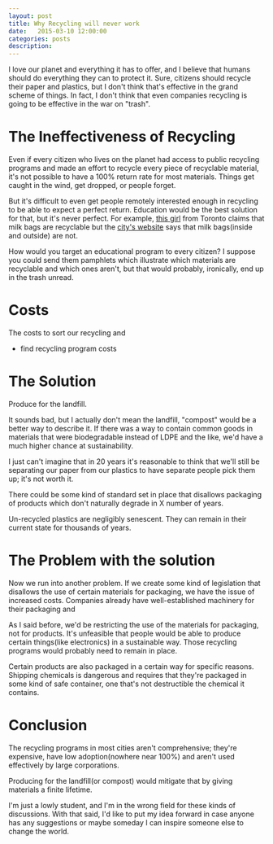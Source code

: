 ```yaml
---
layout: post
title: Why Recycling will never work
date:   2015-03-10 12:00:00
categories: posts
description:
---
```


I love our planet and everything it has to offer, and I believe that humans should do everything they can to protect it. Sure, citizens should recycle their paper and plastics, but I don't think that's effective in the grand scheme of things. In fact, I don't think that even companies recycling is going to be effective in the war on "trash".

# The Ineffectiveness of Recycling

Even if every citizen who lives on the planet had access to public recycling programs and made an effort to recycle every piece of recyclable material, it's not possible to have a 100% return rate for most materials. Things get caught in the wind, get dropped, or people forget.

But it's difficult to even get people remotely interested enough in recycling to be able to expect a perfect return. Education would be the best solution for that, but it's never perfect. For example, [this girl]() from Toronto claims that milk bags are recyclable but the [city's website]() says that milk bags(inside and outside) are not.

How would you target an educational program to every citizen? I suppose you could send them pamphlets which illustrate which materials are recyclable and which ones aren't, but that would probably, ironically, end up in the trash unread.

# Costs

The costs to sort our recycling and
- find recycling program costs

# The Solution

Produce for the landfill.

It sounds bad, but I actually don't mean the landfill, "compost" would be a better way to describe it. If there was a way to contain common goods in materials that were biodegradable instead of LDPE and the like, we'd have a much higher chance at sustainability.

I just can't imagine that in 20 years it's reasonable to think that we'll still be separating our paper from our plastics to have separate people pick them up; it's not worth it.

There could be some kind of standard set in place that disallows packaging of products which don't naturally degrade in X number of years.

Un-recycled plastics are negligibly senescent. They can remain in their current state for thousands of years.

# The Problem with the solution

Now we run into another problem. If we create some kind of legislation that disallows the use of certain materials for packaging, we have the issue of increased costs. Companies already have well-established machinery for their packaging and

As I said before, we'd be restricting the use of the materials for packaging, not for products. It's unfeasible that people would be able to produce certain things(like electronics) in a sustainable way. Those recycling programs would probably need to remain in place.

Certain products are also packaged in a certain way for specific reasons. Shipping chemicals is dangerous and requires that they're packaged in some kind of safe container, one that's not destructible the chemical it contains.

# Conclusion

The recycling programs in most cities aren't comprehensive; they're expensive, have low adoption(nowhere near 100%) and aren't used effectively by large corporations.

Producing for the landfill(or compost) would mitigate that by giving materials a finite lifetime.

I'm just a lowly student, and I'm in the wrong field for these kinds of discussions. With that said, I'd like to put my idea forward in case anyone has any suggestions or maybe someday I can inspire someone else to change the world.